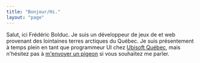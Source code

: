 ```yaml
---
title: "Bonjour/Hi."
layout: "page"
---
```


Salut, ici Frédéric Bolduc. Je suis un développeur de jeux de et web provenant des lointaines terres arctiques du Québec. Je suis présentement à temps plein en tant que programmeur UI chez [Ubisoft Québec](https://quebec.ubisoft.com), mais n'hésitez pas à [m'envoyer un pigeon](mailto:me@ferdbold.com) si vous souhaïtez me parler.
